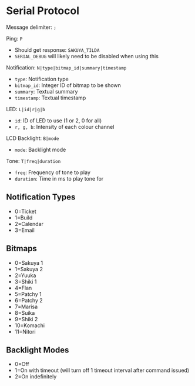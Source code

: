 Serial Protocol
===============

Message delimiter: ```;```

Ping: ```P```
- Should get response: ```SAKUYA_TILDA```
- ```SERIAL_DEBUG``` will likely need to be disabled when using this

Notification: ```N|type|bitmap_id|summary|timestamp```
- ```type```: Notification type
- ```bitmap_id```: Integer ID of bitmap to be shown
- ```summary```: Textual summary
- ```timestamp```: Textual timestamp

LED: ```L|id|r|g|b```
- ```id```: ID of LED to use (1 or 2, 0 for all)
- ```r, g, b```: Intensity of each colour channel

LCD Backlight: ```B|mode```
- ```mode```: Backlight mode

Tone: ```T|freq|duration```
- ```freq```: Frequency of tone to play
- ```duration```: Time in ms to play tone for

Notification Types
------------------

- 0=Ticket
- 1=Build
- 2=Calendar
- 3=Email

Bitmaps
-------

- 0=Sakuya 1
- 1=Sakuya 2
- 2=Yuuka
- 3=Shiki 1
- 4=Flan
- 5=Patchy 1
- 6=Patchy 2
- 7=Marisa
- 8=Suika
- 9=Shiki 2
- 10=Komachi
- 11=Nitori

Backlight Modes
---------------

- 0=Off
- 1=On with timeout (will turn off 1 timeout interval after command issued)
- 2=On indefinitely
